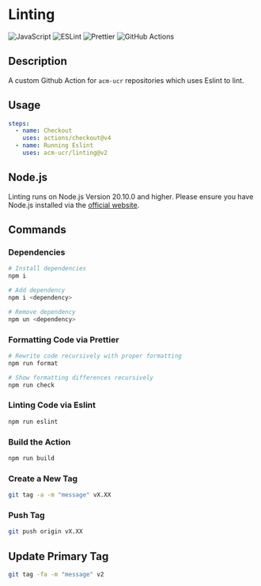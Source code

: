 # Linting

![JavaScript](https://img.shields.io/badge/javascript-%23323330.svg?style=for-the-badge&logo=javascript&logoColor=%23F7DF1E)
![ESLint](https://img.shields.io/badge/ESLint-4B3263?style=for-the-badge&logo=eslint&logoColor=white)
![Prettier](https://img.shields.io/badge/prettier-1A2C34?style=for-the-badge&logo=prettier&logoColor=F7BA3E)
![GitHub Actions](https://img.shields.io/badge/GitHub_Actions-2088FF?style=for-the-badge&logo=github-actions&logoColor=white)

## Description

A custom Github Action for `acm-ucr` repositories which uses Eslint to lint.

## Usage

```yaml
steps:
  - name: Checkout
    uses: actions/checkout@v4
  - name: Running Eslint
    uses: acm-ucr/linting@v2
```

## Node.js

Linting runs on Node.js Version 20.10.0 and higher. Please ensure you have Node.js installed via the [official website](https://nodejs.org/en).

## Commands

### Dependencies

```bash
# Install dependencies
npm i

# Add dependency
npm i <dependency>

# Remove dependency
npm un <dependency>
```

### Formatting Code via Prettier

```bash
# Rewrite code recursively with proper formatting
npm run format

# Show formatting differences recursively
npm run check
```

### Linting Code via Eslint

```bash
npm run eslint
```

### Build the Action

```bash
npm run build
```

### Create a New Tag

```bash
git tag -a -m "message" vX.XX
```

### Push Tag

```bash
git push origin vX.XX
```

## Update Primary Tag

```bash
git tag -fa -m "message" v2
```

